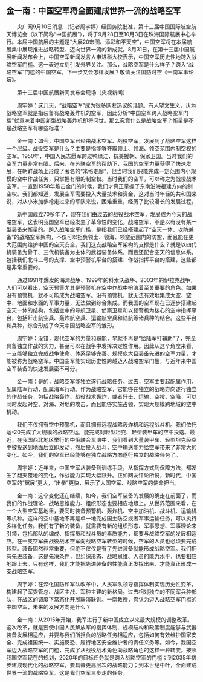 ## 金一南：中国空军将全面建成世界一流的战略空军
　　央广网9月10日消息 （记者周宇婷）经国务院批准，第十三届中国国际航空航天博览会（以下简称“中国航展”），将于9月28日至10月3日在珠海国际航展中心举行。本届中国航展的主题是“大展20宏图、添彩和平天空”，中国空军将在本届航展集中展现推进战略转型、迈向世界一流的新成就。8月31日，在第十三届中国航展新闻发布会上，中国空军新闻发言人申进科大校表示，中国空军历史性地跨入战略空军门槛。这一表述立刻引发外界关注。那么，战略空军是什么样子？跨入“战略空军”门槛的中国空军，下一步又会怎样发展？敬请关注国防时空《一南军事论坛》。

　　第十三届中国航展新闻发布会现场（央视新闻）

　　周宇婷：这几天，“战略空军”成为很多网友热议的话题。有人望文生义，认为战略空军就是指装备有战略轰炸机的空军，因此分析“中国空军跨入战略空军门槛”就意味着中国新型战略轰炸机即将问世。那么究竟什么是战略空军？衡量是不是战略空军有哪些标准？

　　金一南：如今，中国空军已经由战术空军、战役空军，发展到了战略空军这样一个层级。战役空军是什么？主要是指能够夺取领土、领海、领空范围内制空权的空军。1950年，中国人民志愿军跨过鸭绿江，抗美援朝、保家卫国。当时我们的空军力量非常有限。后来，在苏联空军的帮助下，我国的空军力量获得了快速发展，在朝鲜战场上形成了著名的“米格走廊”，但当时我们只能完成一定范围内小规模的空中作战任务，只掌握有限的制空权。当时我们的空军，可以称之为战役战术空军。一直到1958年炮击金门的时候，我们才真正掌握了东南沿海福建方向的制空权。我们都知道，发展空军需要投入大量技术和资金，这对当时年轻的共和国来说，对从小米加步枪走过来的军队来说，困难重重，经历了比较漫长的发展过程。

　　新中国成立70多年了，现在我们由过去的战役战术空军，发展成为今天的战略空军，这表明我国空军已经发生了革命性的变化。战略空军，不是以有没有某一型装备来衡量的。跨入战略空军门槛，是指我们已经搭建起了“空天一体、攻防兼备”的战略空军架构，不仅可以担负领土、领海、领空范围内的防空，而且能在更大范围内维护中国的空天安全。我们这支战略空军架构的支撑是什么？就是以四代机装备为骨干、三代机装备为主体的武器装备体系，而且还配合空天的信息体系，包括我们北斗二号的支撑、空中预警机平台的搭建、作战指挥平台的搭建，这些都是非常重要的。

　　通过1991年爆发的海湾战争、1999年的科索沃战争、2003年的伊拉克战争，人们可以看出，空天预警尤其是预警机在空中作战中扮演着至关重要的角色。如果没有预警机，就不可能成为战略空军。没有预警机，就无法有效地集成太空、空中、地面和水面的军事力量，无法做到综合集成。而我国的空军现在已逐步搭建起空天一体的结构，包括空中的导航卫星、侦察卫星和以预警机为核心的空中指挥平台，包括歼击航空兵、轰炸航空兵、运输航空兵和陆航等诸兵种的结合。这些平台和兵种，综合形成了今天中国战略空军的雏形。

　　周宇婷：没错，现代空军的力量和职能，早就不再是“给陆军打辅助”了，完全具备独立作战的实力，甚至可以在战争中发挥决定性作用。因此从这个角度来看，一支能够独立完成战争使命、体系足够完善、规模庞大且装备先进的空军力量，才能被称为战略空军。中国空军能实现历史性跨越迈入战略空军门槛，与近年来中国空军装备的快速发展密不可分。

　　金一南：是的，战略空军能独立遂行战略任务。过去，空军主要起配属作用，配属陆军行动，配属海军行动。作为战略空军，它能够在独立的战略方向遂行独立的作战任务，包括战略轰炸、战役战术轰炸，或者歼击、运输、空投、空降，可以同时发起对空、对海、对地的攻击，而且能够实施占领、实现大规模跨地域的空中机动。

　　我们不仅拥有空中预警机，而且拥有远程战略轰炸机和远程战斗机。我们依托运-20完成了大规模的战略空运，能完成对轻型坦克、轻型装甲车的空中投送。最近，在我国西北地区举行的中俄联合军演中，我们看到大量装甲车、轻型坦克经空中被投送到地面后立即发动，然后投入战斗，空中输送能力给空军带来了非常大的变化。如今，我们的空军已经能够在独立战略方向遂行独立的战略任务了。

　　周宇婷：近年来，中国空军从装备到训练手段，从指挥方式到保障方法，都发生了翻天覆地的变化，作战能力实现大幅跃升。正如网友评论所说，新时代，中国空军的“翼展”更大，“出拳”更快，展示了大国空军、战略空军的使命担当。

　　金一南：这个变化还在继续，如今，我们空军装备的发展的确走在前面了，而我们的作战理论、战略思维能力、组织形态也要相应地跟上。从世界范围来看，在一个大型空军基地里，要同时装备预警机、轰炸机、空中加油机、战斗机、运输机等机种。这样的空中基地不再是单一地完成国土防空或者军事运输任务，可以执行多样化任务。我们有了新的装备，就需要有新的组织形态、军事思想、军事理论来引领，包括部队的编成、指挥员和战斗员的素质能力，都要与战略空军的发展相适应。在一支空军由战役战术空军向战略空军转型的时候，空军的人员也必须要完成转型。装备固然非常重要，但绝不仅仅是有了先进装备就能形成战略空军。我们拥有先进装备，这是先决条件，但组织形态、战略思维、人员的能力水平，也要相应地跟上去。只有这样，我们才能把先进装备的性能真正发挥出来，才能真正形成一支战略空军。

　　周宇婷：在深化国防和军队改革中，人民军队领导指挥体制实现历史性变革，构建起了军委管总、战区主战、军种主建的新格局。过去相对独立的不同军兵种部队，在战区的调度下常态化开展联演联训。一南教授，您认为迈入战略空军门槛的中国空军，未来的发展方向是什么？

　　金一南：从2015年开始，我军进行了新中国成立以来最大规模的调整改革。这次改革，就是要使中国人民解放军的指挥体制、规模结构和政策制度能够与武器装备发展相适应，并要与我们所担负的战略任务相适应，包括如何有效维护国家安全、完成祖国统一、实施反恐、履行地区安全维护者的责任义务等。如今，我国空军迈入战略空军的门槛，完成了从战役战术角色向战略角色的这样一种转变。按照我国空军现在的规划，2020年的目标任务就是跨入战略空军的门槛；到2035年初步建成现代化的战略空军，要具备更高层次的战略能力；到本世纪中叶，全面建成世界一流的战略空军。这是我们空军三步走的任务。

